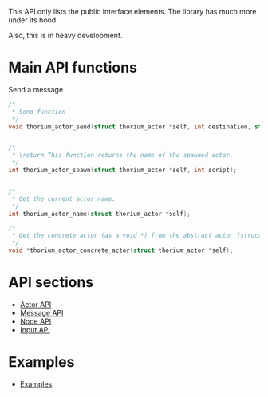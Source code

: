 This API only lists the public interface elements.
The library has much more under its hood.

Also, this is in heavy development.

# Main API functions

Send a message

```C
/*
 * Send function
 */
void thorium_actor_send(struct thorium_actor *self, int destination, struct thorium_message *message);


/*
 * \return This function returns the name of the spawned actor.
 */
int thorium_actor_spawn(struct thorium_actor *self, int script);


/*
 * Get the current actor name.
 */
int thorium_actor_name(struct thorium_actor *self);

/*
 * Get the concrete actor (as a void *) from the abstract actor (struct thorium_actor *
 */
void *thorium_actor_concrete_actor(struct thorium_actor *self);

```

# API sections

- [Actor API](actor_API.md)
- [Message API](message_API.md)
- [Node API](node_API.md)
- [Input API](input_API.md)

# Examples

- [Examples](../examples)
